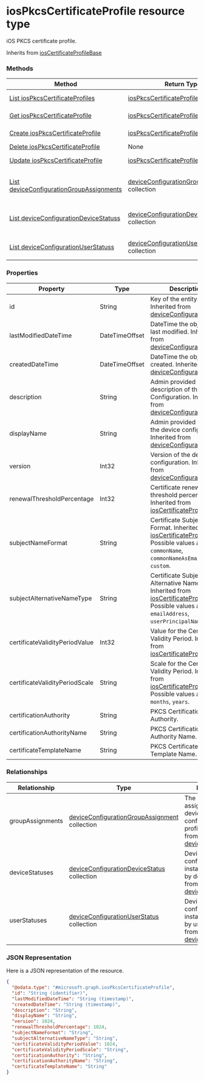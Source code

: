 # iosPkcsCertificateProfile resource type

iOS PKCS certificate profile.

Inherits from [iosCertificateProfileBase](iosCertificateProfileBase.md)

### Methods
|Method|Return Type|Description|
|---|---|---|
|[List iosPkcsCertificateProfiles](../api/iosPkcsCertificateProfile_list.md)|[iosPkcsCertificateProfile](iosPkcsCertificateProfile.md) collection|List properties and relationships of the [iosPkcsCertificateProfile](../resource/iosPkcsCertificateProfile.md) objects.|
|[Get iosPkcsCertificateProfile](../api/iosPkcsCertificateProfile_get.md)|[iosPkcsCertificateProfile](iosPkcsCertificateProfile.md)|Read properties and relationships of the [iosPkcsCertificateProfile](../resource/iosPkcsCertificateProfile.md) object.|
|[Create iosPkcsCertificateProfile](../api/iosPkcsCertificateProfile_create.md)|[iosPkcsCertificateProfile](iosPkcsCertificateProfile.md)|Create a new [iosPkcsCertificateProfile](../resource/iosPkcsCertificateProfile.md) object.|
|[Delete iosPkcsCertificateProfile](../api/iosPkcsCertificateProfile_delete.md)|None|Deletes a [iosPkcsCertificateProfile](../resource/iosPkcsCertificateProfile.md).|
|[Update iosPkcsCertificateProfile](../api/iosPkcsCertificateProfile_update.md)|[iosPkcsCertificateProfile](iosPkcsCertificateProfile.md)|Update the properties of a [iosPkcsCertificateProfile](../resource/iosPkcsCertificateProfile.md) object.|
|[List deviceConfigurationGroupAssignments](../api/iosPkcsCertificateProfile_list_deviceConfigurationGroupAssignment.md)|[deviceConfigurationGroupAssignment](deviceConfigurationGroupAssignment.md) collection|Get the deviceConfigurationGroupAssignments from the groupAssignments navigation property.|
|[List deviceConfigurationDeviceStatuss](../api/iosPkcsCertificateProfile_list_deviceConfigurationDeviceStatus.md)|[deviceConfigurationDeviceStatus](deviceConfigurationDeviceStatus.md) collection|Get the deviceConfigurationDeviceStatuss from the deviceStatuses navigation property.|
|[List deviceConfigurationUserStatuss](../api/iosPkcsCertificateProfile_list_deviceConfigurationUserStatus.md)|[deviceConfigurationUserStatus](deviceConfigurationUserStatus.md) collection|Get the deviceConfigurationUserStatuss from the userStatuses navigation property.|

### Properties
|Property|Type|Description|
|---|---|---|
|id|String|Key of the entity. Inherited from [deviceConfiguration](deviceConfiguration.md).|
|lastModifiedDateTime|DateTimeOffset|DateTime the object was last modified. Inherited from [deviceConfiguration](deviceConfiguration.md).|
|createdDateTime|DateTimeOffset|DateTime the object was created. Inherited from [deviceConfiguration](deviceConfiguration.md).|
|description|String|Admin provided description of the Device Configuration. Inherited from [deviceConfiguration](deviceConfiguration.md).|
|displayName|String|Admin provided name of the device configuration. Inherited from [deviceConfiguration](deviceConfiguration.md).|
|version|Int32|Version of the device configuration. Inherited from [deviceConfiguration](deviceConfiguration.md).|
|renewalThresholdPercentage|Int32|Certificate renewal threshold percentage. Inherited from [iosCertificateProfileBase](iosCertificateProfileBase.md).|
|subjectNameFormat|String|Certificate Subject Name Format. Inherited from [iosCertificateProfileBase](iosCertificateProfileBase.md). Possible values are: `commonName`, `commonNameAsEmail`, `custom`.|
|subjectAlternativeNameType|String|Certificate Subject Alternative Name type. Inherited from [iosCertificateProfileBase](iosCertificateProfileBase.md). Possible values are: `emailAddress`, `userPrincipalName`.|
|certificateValidityPeriodValue|Int32|Value for the Certificate Validity Period. Inherited from [iosCertificateProfileBase](iosCertificateProfileBase.md).|
|certificateValidityPeriodScale|String|Scale for the Certificate Validity Period. Inherited from [iosCertificateProfileBase](iosCertificateProfileBase.md). Possible values are: `days`, `months`, `years`.|
|certificationAuthority|String|PKCS Certification Authority.|
|certificationAuthorityName|String|PKCS Certification Authority Name.|
|certificateTemplateName|String|PKCS Certificate Template Name.|

### Relationships
|Relationship|Type|Description|
|---|---|---|
|groupAssignments|[deviceConfigurationGroupAssignment](deviceConfigurationGroupAssignment.md) collection|The list of group assignments for the device configuration profile. Inherited from [deviceConfiguration](deviceConfiguration.md)|
|deviceStatuses|[deviceConfigurationDeviceStatus](deviceConfigurationDeviceStatus.md) collection|Device configuration installation stauts by device. Inherited from [deviceConfiguration](deviceConfiguration.md)|
|userStatuses|[deviceConfigurationUserStatus](deviceConfigurationUserStatus.md) collection|Device configuration installation stauts by user. Inherited from [deviceConfiguration](deviceConfiguration.md)|

### JSON Representation
Here is a JSON representation of the resource.
<!-- {
  "blockType": "resource",
  "keyProperty": "id",
  "@odata.type": "microsoft.graph.iosPkcsCertificateProfile"
}
-->
```json
{
  "@odata.type": "#microsoft.graph.iosPkcsCertificateProfile",
  "id": "String (identifier)",
  "lastModifiedDateTime": "String (timestamp)",
  "createdDateTime": "String (timestamp)",
  "description": "String",
  "displayName": "String",
  "version": 1024,
  "renewalThresholdPercentage": 1024,
  "subjectNameFormat": "String",
  "subjectAlternativeNameType": "String",
  "certificateValidityPeriodValue": 1024,
  "certificateValidityPeriodScale": "String",
  "certificationAuthority": "String",
  "certificationAuthorityName": "String",
  "certificateTemplateName": "String"
}
```

